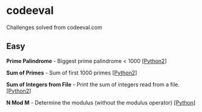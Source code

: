 # codeeval
Challenges solved from codeeval.com

## Easy 
**Prime Palindrome** - Biggest prime palindrome < 1000 [[Python2]](https://github.com/zyfang/codeeval/blob/master/Easy/palindromePrime1000.py)

**Sum of Primes** - Sum of first 1000 primes [[Python2]](https://github.com/zyfang/codeeval/blob/master/Easy/sumOf1000Primes.py)

**Sum of Integers from File** - Print the sum of integers read from a file. [[Python2]](https://github.com/zyfang/codeeval/blob/master/Easy/sumOfIntegers.py)

**N Mod M** - Determine the modulus (without the modulus operator) [[Python]](https://github.com/zyfang/codeeval/blob/master/Easy/mod.py)